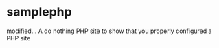 samplephp
=========
modified...
A do nothing PHP site to show that you properly configured a PHP site
